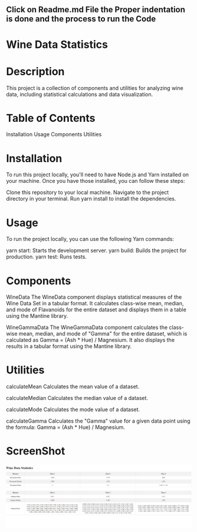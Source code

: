 ## Click on Readme.md File the Proper indentation is done and the process to run the Code ##


# Wine Data Statistics

# Description
This project is a collection of components and utilities for analyzing wine data, including statistical calculations and data visualization.

# Table of Contents
Installation
Usage
Components
Utilities

# Installation
To run this project locally, you'll need to have Node.js and Yarn installed on your machine. Once you have those installed, you can follow these steps:

Clone this repository to your local machine.
Navigate to the project directory in your terminal.
Run yarn install to install the dependencies.

# Usage
To run the project locally, you can use the following Yarn commands:

yarn start: Starts the development server.
yarn build: Builds the project for production.
yarn test: Runs tests.

# Components
WineData
The WineData component displays statistical measures of the Wine Data Set in a tabular format. It calculates class-wise mean, median, and mode of Flavanoids for the entire dataset and displays them in a table using the Mantine library.

WineGammaData
The WineGammaData component calculates the class-wise mean, median, and mode of "Gamma" for the entire dataset, which is calculated as Gamma = (Ash * Hue) / Magnesium. It also displays the results in a tabular format using the Mantine library.

# Utilities
calculateMean
Calculates the mean value of a dataset.

calculateMedian
Calculates the median value of a dataset.

calculateMode
Calculates the mode value of a dataset.

calculateGamma
Calculates the "Gamma" value for a given data point using the formula: Gamma = (Ash * Hue) / Magnesium.

# ScreenShot
![Image of Tables](DataSet.jpeg)

 
 

